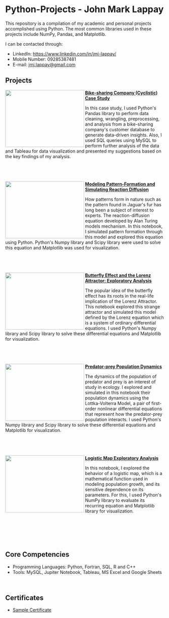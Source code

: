 # Python-Projects - John Mark Lappay
This repository is a compilation of my academic and personal projects accomplished using Python. The most common libraries used in these projects include NumPy, Pandas, and Matplotlib.

I can be contacted through:
* LinkedIn: https://www.linkedin.com/in/jmj-lappay/
* Mobile Number: 09285387481
* E-mail: jmj.lappay@gmail.com

## Projects

<img align="left" width="250" height="180" src="https://github.com/Eoinmark/Python-Projects/assets/145372680/1d6770b4-dc32-4ba8-a17f-c7317b62950c"> **[Bike-sharing Company (Cyclistic) Case Study](https://github.com/Eoinmark/Python-Projects/blob/main/Cyclistic_CaseStudy.md)**

In this case study, I used Python's Pandas library to perform data cleaning, wrangling, preprocessing, and analysis from a bike-sharing company's customer database to generate data-driven insights. Also, I used SQL queries using MySQL to perform further analysis of the data and Tableau for data visualization and presented my suggestions based on the key findings of my analysis.

<br />

#

<img align="left" width="250" height="180" src="https://github.com/Eoinmark/Python-Projects/assets/145372680/b7aa0620-8c97-4bda-a5ca-b1c6456d8dfe"> **[Modeling Pattern-Formation and Simulating Reaction Diffusion](https://github.com/Eoinmark/Python-Projects/blob/main/ReactionDifusion.ipynb)**

How patterns form in nature such as the pattern found in Jaguar's fur has long been a subject of interest to experts. The reaction-diffusion equation developed by Alan Turing models mechanism. In this notebook, I simulated pattern formation through this model and explored this equation using Python. Python's Numpy library and Scipy library were used to solve this equation and Matplotlib was used for visualization.

<br />


#

<img align="left" width="250" height="180" src="https://github.com/Eoinmark/Python-Projects/assets/145372680/13557b0c-0296-4ecf-97e8-b82e75d157f9"> **[Butterfly Effect and the Lorenz Attractor: Exploratory Analysis](https://github.com/Eoinmark/Python-Projects/blob/main/LorenzAttractor.ipynb)**

The popular idea of the butterfly effect has its roots in the real-life implication of the Lorenz Attractor. This notebook explored this strange attractor and simulated this model defined by the Lorenz equation which is a system of ordinary differential equations. I used Python's Numpy library and Scipy library to solve these differential equations and Matplotlib for visualization.

<br />

#

<img align="left" width="250" height="180" src="https://github.com/Eoinmark/Python-Projects/assets/145372680/61e126b2-3f18-4013-9c33-52dd164730b7"> **[Predator-prey Population Dynamics](https://github.com/Eoinmark/Python-Projects/blob/main/PopulationDyrnamics.ipynb)**

The dynamics of the population of predator and prey is an interest of study in ecology. I explored and simulated in this notebook their population dynamics using the Lottka-Volterra Model, a pair of first-order nonlinear differential equations that represent how the predator-prey population interacts. I used Python's Numpy library and Scipy library to solve these differential equations and Matplotlib for visualization.

<br />

#

<img align="left" width="250" height="180" src="https://github.com/Eoinmark/Python-Projects/assets/145372680/84f9c0b4-a99f-403e-a1fa-87089864fd1c"> **[Logistic Map Exploratory Analysis](https://github.com/Eoinmark/Python-Projects/blob/main/LogisticMap.ipynb)**

In this notebook, I explored the behavior of a logistic map, which is a mathematical function used in modeling population growth, and its sensitive dependence on its parameters. For this, I used Python's NumPy library to evaluate its recurring equation and Matplotlib library for visualization.

<br />

#

<br />

## Core Competencies

- Programming Languages: Python, Fortran, SQL, R and C++
- Tools: MySQL, Jupiter Notebook, Tableau, MS Excel and Google Sheets

<br />

## Certificates

- [Sample Certificate](link)


